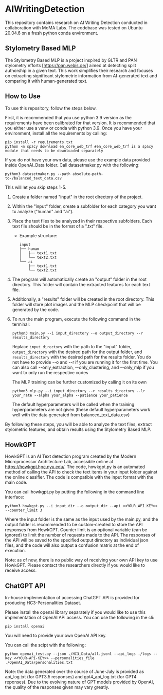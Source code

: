 # AIWritingDetection

This repository contains research on AI Writing Detection conducted in collaboration with MoMA Labs. The codebase was tested on Ubuntu 20.04.6 on a fresh python conda environment.

## Stylometry Based MLP

The Stylometry Based MLP is a project inspired by GLTR and PAN stylometry efforts [https://pan.webis.de/] aimed at detecting split authorship in a given text. This work simplifies their research and focuses on extracting significant stylometric information from AI-generated text and comparing it with human-generated text.

## How to Use

To use this repository, follow the steps below.

First, it is recommended that you use python 3.9 version as the requirements have been calibrated for that version. It is recommended that you either use a venv or conda with python 3.9. Once you have your environment, install all the requirements by calling:

   ```
   pip install -r requirements.txt
   python -m spacy download en_core_web_trf #en_core_web_trf is a spacy module that needs to be downloaded separately
   ```


If you do not have your own data, please use the example data provided inside OpenAI_Data folder. Call datasetmaker.py with the following:
   ```
   python3 datasetmaker.py --path absolute-path-to-/balanced_text_data.csv
   ```
This will let you skip steps 1-5.

1. Create a folder named "input" in the root directory of the project.
2. Within the "input" folder, create a subfolder for each category you want to analyze ("human" and "ai").
3. Place the text files to be analyzed in their respective subfolders. Each text file should be in the format of a ".txt" file.
   - Example structure:
   
     ```
     input
     ├── human
     │   ├── text1.txt
     │   └── text2.txt
     └── ai
         ├── text1.txt
         └── text2.txt
     ```
4. The program will automatically create an "output" folder in the root directory. This folder will contain the extracted features for each text file.
5. Additionally, a "results" folder will be created in the root directory. This folder will store plot images and the MLP checkpoint that will be generated by the code.
6. To run the main program, execute the following command in the terminal:

   ```
   python3 main.py --i input_directory --o output_directory --r results_directory
   ```

   Replace `input_directory` with the path to the "input" folder, `output_directory` with the desired path for the output folder, and `results_directory` with the desired path for the results folder.
   You do not have to provide --o and --r if you are running it for the first time.
   You can also call --only_extraction, --only_clustering, and --only_mlp if you want to only run the respective codes

   The MLP training can be further customized by calling it on its own

   ```
   python3 mlp.py --i input_directory --r results_directory --lr your_rate --alpha your_alpha --patience your_patience
   ```

   The default hyperparameters will be called when the training hyperparameters are not given (these default hyperparameters work well with the data generated from balanced_text_data.csv)

By following these steps, you will be able to analyze the text files, extract stylometric features, and obtain results using the Stylometry Based MLP.

## HowkGPT

HowkGPT is an AI Text detection program created by the Modern Microprocessor Architecture Lab, accessible online at https://howkgpt.hpc.nyu.edu/. The code, howkgpt.py is an automated method of calling the API to check the text items in your input folder against the online classifier. The code is compatible with the input format with the main code.

You can call howkgpt.py by putting the following in the command line interface:

   ```
   python3 howkgpt.py --i input_dir --o output_dir --api <<YOUR_API_KEY>> --counter_limit 3
   ```

Where the input folder is the same as the input used by the main.py, and the output folder is recommended to be custom-created to store the API responses from HowkGPT. Counter limit is an optional variable (can be ignored) to limit the number of requests made to the API. The responses of the API will be saved to the specified output directory as individual json files, and the code will also output a confusion matrix at the end of execution.

Note: as of now, there is no public way of receiving your own API key to use HowkGPT. Please contact the researchers directly if you would like to receive access.

## ChatGPT API

In-house implementation of accessing ChatGPT API is provided for producing HC3-Personalities Dataset.

Please install the openai library separately if you would like to use this implementation of OpenAI API access. You can use the following in the cli:

   ```
   pip install openai
   ```

You will need to provide your own OpenAI API key.

You can call the scipt with the following:

   ```
   python openai_test.py --json ./HC3_Data/all.jsonl --api_logs ./logs --key <<YOUR-API-KEY>> --personalities_file ./OpenAI_Data/personalities.txt
   ```

Note: the data generated over the course of June-July is provided as api_log.txt (for GPT3.5 responses) and gpt4_api_log.txt (for GPT4 reponses). Due to the evolving nature of GPT models provided by OpenAI, the quality of the responses given may vary greatly.